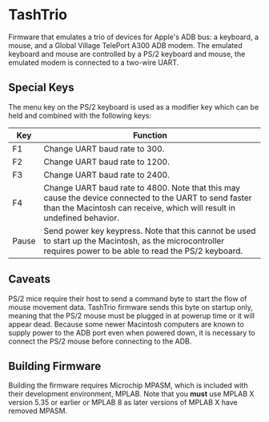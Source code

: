 # TashTrio

Firmware that emulates a trio of devices for Apple's ADB bus: a keyboard, a mouse, and a Global Village TelePort A300 ADB modem.  The emulated keyboard and mouse are controlled by a PS/2 keyboard and mouse, the emulated modem is connected to a two-wire UART.

## Special Keys

The menu key on the PS/2 keyboard is used as a modifier key which can be held and combined with the following keys:

| Key   | Function                       |
| ----- | ------------------------------ |
| F1    | Change UART baud rate to 300.  |
| F2    | Change UART baud rate to 1200. |
| F3    | Change UART baud rate to 2400. |
| F4    | Change UART baud rate to 4800.  Note that this may cause the device connected to the UART to send faster than the Macintosh can receive, which will result in undefined behavior. |
| Pause | Send power key keypress.  Note that this cannot be used to start up the Macintosh, as the microcontroller requires power to be able to read the PS/2 keyboard. |

## Caveats

PS/2 mice require their host to send a command byte to start the flow of mouse movement data.  TashTrio firmware sends this byte on startup only, meaning that the PS/2 mouse must be plugged in at powerup time or it will appear dead.  Because some newer Macintosh computers are known to supply power to the ADB port even when powered down, it is necessary to connect the PS/2 mouse before connecting to the ADB.

## Building Firmware

Building the firmware requires Microchip MPASM, which is included with their development environment, MPLAB.  Note that you **must** use MPLAB X version 5.35 or earlier or MPLAB 8 as later versions of MPLAB X have removed MPASM.
